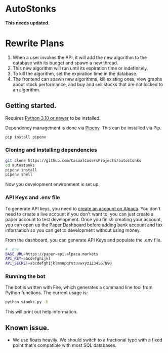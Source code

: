 # AutoStonks

**This needs updated.**

# Rewrite Plans

1) When a user invokes the API, it will add the new algorithm to the database with its budget and spawn a new thread.
2) This new algorithm will run until its expiration time or indefinitely.
3) To kill the algorithm, set the expiration time in the database.
4) The frontend can spawn new algorithms, kill existing ones, view graphs about stock performance, and buy and sell stocks that are not locked to an algorithm.

## Getting started.

Requires [Python 3.10 or newer](https://www.python.org/downloads/) to be installed.

Dependency management is done via [Pipenv](https://pipenv.pypa.io/en/latest/). This can be installed via Pip.

```sh
pip install pipenv
```

### Cloning and installing dependencies

```sh
git clone https://github.com/CasualCodersProjects/autostonks
cd autostonks
pipenv install
pipenv shell
```

Now you development environment is set up.

### API Keys and .env file

To generate API keys, you need to [create an account on Alpaca](https://alpaca.markets/). You don't need to create a live account if you don't want to, you can just create a paper account to test development. Once you finish creating your account, you can open up the [Paper Dashboard](https://app.alpaca.markets/paper/dashboard/overview) before adding bank account and tax information so you can get to development without using money.

From the dashboard, you can generate API Keys and populate the .env file.

```sh
# .env
BASE_URL=https://paper-api.alpaca.markets
API_KEY=abcdefghijkl
API_SECRET=abcdefghijklmnopqrstuvwxyz1234567890
```

### Running the bot

The bot is written with Fire, which generates a command line tool from Python functions. The current usage is:

```sh
python stonks.py -h
```

This will print out help information.

## Known issue.

* We use floats heavily. We should switch to a fractional type with a fixed point that's compatible with most SQL databases.
